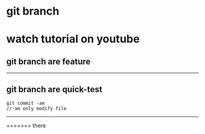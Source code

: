# git branch

watch tutorial on youtube
=======
## git branch are feature
---------
## git branch are quick-test

```
git commit -am 
//-am only modify file
```
-----
=======
there
